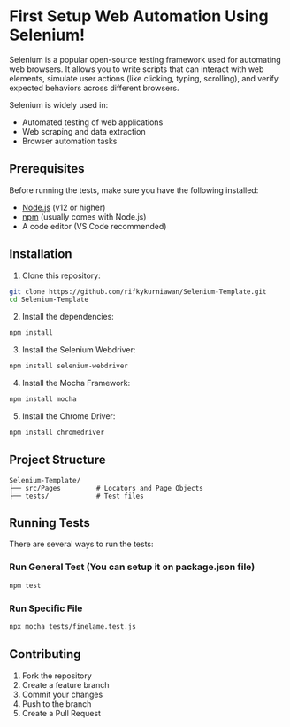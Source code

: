 # First Setup Web Automation Using Selenium!

Selenium is a popular open-source testing framework used for automating web browsers. It allows you to write scripts that can interact with web elements, simulate user actions (like clicking, typing, scrolling), and verify expected behaviors across different browsers.

Selenium is widely used in:
- Automated testing of web applications
- Web scraping and data extraction
- Browser automation tasks

## Prerequisites

Before running the tests, make sure you have the following installed:
- [Node.js](https://nodejs.org/) (v12 or higher)
- [npm](https://www.npmjs.com/) (usually comes with Node.js)
- A code editor (VS Code recommended)

## Installation

1. Clone this repository:
```bash
git clone https://github.com/rifkykurniawan/Selenium-Template.git
cd Selenium-Template
```

2. Install the dependencies:
```bash
npm install
```
3. Install the Selenium Webdriver:
```bash
npm install selenium-webdriver

```
4. Install the Mocha Framework:
```bash
npm install mocha

```
5. Install the Chrome Driver:
```bash
npm install chromedriver

```

## Project Structure

```
Selenium-Template/
├── src/Pages         # Locators and Page Objects
├── tests/            # Test files
```
## Running Tests

There are several ways to run the tests:

### Run General Test (You can setup it on package.json file)
```bash
npm test
```

### Run Specific File
```bash
npx mocha tests/finelame.test.js

```
## Contributing

1. Fork the repository
2. Create a feature branch
3. Commit your changes
4. Push to the branch
5. Create a Pull Request
